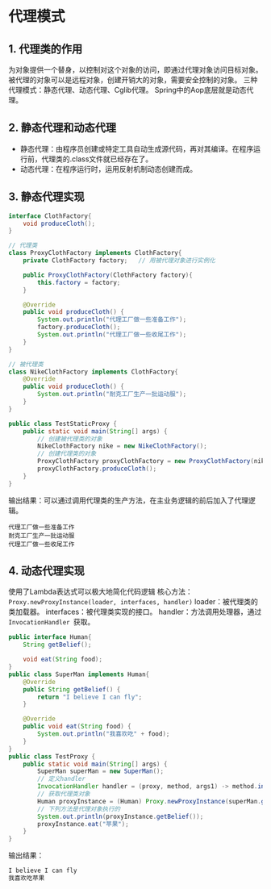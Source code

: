 # 代理模式
## 1. 代理类的作用
为对象提供一个替身，以控制对这个对象的访问，即通过代理对象访问目标对象。
被代理的对象可以是远程对象，创建开销大的对象，需要安全控制的对象。
三种代理模式：静态代理、动态代理、Cglib代理。
Spring中的Aop底层就是动态代理。
## 2. 静态代理和动态代理
- 静态代理：由程序员创建或特定工具自动生成源代码，再对其编译。在程序运行前，代理类的.class文件就已经存在了。
- 动态代理：在程序运行时，运用反射机制动态创建而成。
## 3. 静态代理实现
```java
interface ClothFactory{
    void produceCloth();
}

// 代理类
class ProxyClothFactory implements ClothFactory{
    private ClothFactory factory;   // 用被代理对象进行实例化

    public ProxyClothFactory(ClothFactory factory){
        this.factory = factory;
    }

    @Override
    public void produceCloth() {
        System.out.println("代理工厂做一些准备工作");
        factory.produceCloth();
        System.out.println("代理工厂做一些收尾工作");
    }
}

// 被代理类
class NikeClothFactory implements ClothFactory{
    @Override
    public void produceCloth() {
        System.out.println("耐克工厂生产一批运动服");
    }
}

public class TestStaticProxy {
    public static void main(String[] args) {
        // 创建被代理类的对象
        NikeClothFactory nike = new NikeClothFactory();
        // 创建代理类的对象
        ProxyClothFactory proxyClothFactory = new ProxyClothFactory(nike);
        proxyClothFactory.produceCloth();
    }
}
```
输出结果：可以通过调用代理类的生产方法，在主业务逻辑的前后加入了代理逻辑。
```
代理工厂做一些准备工作
耐克工厂生产一批运动服
代理工厂做一些收尾工作
```
## 4. 动态代理实现
使用了Lambda表达式可以极大地简化代码逻辑
核心方法：`Proxy.newProxyInstance(loader, interfaces, handler)`
loader：被代理类的类加载器。
interfaces：被代理类实现的接口。
handler：方法调用处理器，通过`InvocationHandler `获取。
```java
public interface Human{
    String getBelief();

    void eat(String food);
}
public class SuperMan implements Human{
    @Override
    public String getBelief() {
        return "I believe I can fly";
    }

    @Override
    public void eat(String food) {
        System.out.println("我喜欢吃" + food);
    }
}
public class TestProxy {
    public static void main(String[] args) {
        SuperMan superMan = new SuperMan();
        // 定义handler
        InvocationHandler handler = (proxy, method, args1) -> method.invoke(superMan, args1);
        // 获取代理类对象
        Human proxyInstance = (Human) Proxy.newProxyInstance(superMan.getClass().getClassLoader(), superMan.getClass().getInterfaces(), handler);
        // 下列方法是代理对象执行的
        System.out.println(proxyInstance.getBelief());
        proxyInstance.eat("苹果");
    }
}
```
输出结果：
```java
I believe I can fly
我喜欢吃苹果
```